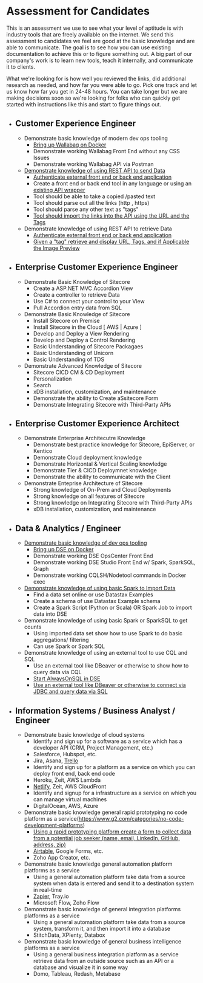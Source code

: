 # Assessment for Candidates

This is an assessment we use to see what your level of aptitude is with industry tools that are freely available on the internet. 
We send this assessment to candidates we feel are good at the basic knowledge and are able to communicate. The goal is to see how you can use existing
documentation to achieve this or to figure something out. A big part of our company's work is to learn new tools, teach it internally, and communicate it to clients. 

What we're looking for is how well you reviewed the links, did additional research as needed, and how far you were able to go. Pick one track and let us know how far you get in 24-48 hours. You can take longer but we are making decisions soon so we're looking for folks who can quickly get started with instructions like this and start to figure things out.

- ## Customer Experience Engineer
  - Demonstrate basic knowledge of modern dev ops tooling
    - [Bring up Wallabag on Docker](https://doc.wallabag.org/en/admin/installation/installation.html#installation-with-docker) 
    - Demonstrate working Wallabag Front End without any CSS Issues
    - Demonstrate working Wallabag API via Postman
  - [Demonstrate knowledge of using REST API to send Data](https://doc.wallabag.org/en/developer/api/readme.html)
    - [Authenticate external front end or back end application](https://doc.wallabag.org/en/developer/api/oauth.html)
    - Create a front end or back end tool in any language or using an [existing API wrapper](https://doc.wallabag.org/en/developer/api/resources.html)
    - Tool should be able to take a copied /pasted text
    - Tool should parse out all the links (http , https) 
    - Tool should parse any other text as "tags"
    - [Tool should import the links into the API using the URL and the Tags](https://doc.wallabag.org/en/developer/api/methods.html)
  - Demonstrate knowledge of using REST API to retrieve Data
    - [Authenticate external front end or back end application](https://doc.wallabag.org/en/developer/api/oauth.html)
    - [Given a "tag" retrieve and display URL, Tags, and if Applicable the Image Preview](https://doc.wallabag.org/en/developer/api/methods.html)
- ## Enterprise Customer Experience Engineer
    - Demonstrate Basic Knowledge of Sitecore
      - Create a ASP.NET MVC Accordion View
      - Create a controller to retrieve Data 
      - Use C# to connect your control to your View
      - Pull Accordion entry data from SQL
    - Demonstrate Basic Knowledge of Sitecore
      - Install Sitecore on Premise
      - Install Sitecore in the Cloud [ AWS | Azure ]
      - Develop and Deploy a View Rendering 
      - Develop and Deploy a Control Rendering 
      - Basic Understanding of Sitecore Packagaes 
      - Basic Understanding of Unicorn
      - Basic Understanding of TDS
  - Demonstrate Advanced Knowledge of Sitecore
    - Sitecore CICD CM & CD Deployment 
    - Personalization
    - Search
    - xDB installation, customization, and  maintenance   
    - Demonstrate the ability to Create aSsitecore Form
    - Demonstrate Integrating Sitecore with Third-Party APIs
- ## Enterprise Customer Experience Architect
    - Demonstrate Enterprise Architecutre Knowledge 
      - Demonstrate best practice knowledge for Sitecore, EpiServer, or Kentico
      - Demonstrate Cloud deployment knowledge
      - Demonstrate Horizontal & Vertical Scaling knowledge
      - Demonstrate Tier & CICD Deploymnet knowledge
      - Demonstrate the ability to communicate with the Client
  - Demonstrate Enteprise Architecture of Sitecore
    - Strong knowledge of On-Prem and Cloud Deployments
    - Strong knowledge on all features of Sitecore
    - Strong knowledge on Integrating Sitecore with Third-Party APIs
    - xDB installation, customization, and  maintenance    
- ## Data & Analytics / Engineer
  - [Demonstrate basic knowledge of dev ops tooling](https://docs.datastax.com/en/docker/doc/index.html)
    - [Bring up DSE on Docker](https://docs.datastax.com/en/docker/doc/docker/dockerQuickStart.html) 
    - Demonstrate working DSE OpsCenter Front End
    - Demonstrate working DSE Studio Front End w/ Spark, SparkSQL, Graph
    - Demonstrate working CQLSH/Nodetool commands in Docker exec
  - [Demonstrate knowledge of using basic Spark to Import Data](https://docs.datastax.com/en/dse/6.7/dse-admin/datastax_enterprise/spark/usingDSESpark.html)
    - Find a data set online or use Datastax Examples
    - Create a schema of use Datastax Example schema
    - Create a Spark Script (Python or Scala) OR Spark Job to import data into DSE
  - Demonstrate knowledge of using basic Spark or SparkSQL to get counts
    - Using imported data set show how to use Spark to do basic aggregations/ filtering
    - Can use Spark or Spark SQL
  - Demonstrate knowledge of using an external tool to use CQL and SQL  
    - Use an external tool like DBeaver or otherwise to show how to query data via CQL
    - [Start AlwaysOnSQL in DSE](https://docs.datastax.com/en/dse/6.7/dse-admin/datastax_enterprise/spark/alwaysOnSql.html)
    - [Use an external tool like DBeaver or otherwise to connect via JDBC and query data via SQL](https://docs.datastax.com/en/dse/6.7/dse-admin/datastax_enterprise/spark/simbaJdbcDriver.html)
    
- ## Information Systems / Business Analyst / Engineer
  - Demonstrate basic knowledge of cloud systems
    - Identify and sign up for a software as a service which has a developer API (CRM, Project Management, etc.)
     - Salesforce, Hubspot, etc. 
     - Jira, Asana, [Trello](http://leaves.anant.us/leaves/#!/?tag=trello)
    - Identify and sign up for a platform as a service on which you can deploy front end, back end code
     - Heroku, Zeit, AWS Lambda
     - [Netlify](http://leaves.anant.us/leaves/#!/?tag=netlify), Zeit, AWS CloudFront
    - Identify and signup for a infrastructure as a service on which you can manage virtual machines
     - DigitalOcean, AWS, Azure
  - Demonstrate basic knowledge general rapid prototyping no code platform as a service(https://www.g2.com/categories/no-code-development-platforms)
    - [Using a rapid prototyping platform create a form to collect data from a potential job seeker (name, email, LinkedIn, GitHub, address, zip)](http://leaves.anant.us/leaves/#!/?tag=nocode)
     - [Airtable](http://leaves.anant.us/leaves/#!/?tag=airtable), Google Forms, etc. 
     - Zoho App Creator, etc.
  - Demonstrate basic knowledge general automation platform platforms as a service
    - Using a general automation platform take data from a source system when data is entered and send it to a destination system in real-time
     - [Zapier](http://leaves.anant.us/leaves/#!/?tag=zapier), Tray.io
     - Microsoft Flow, Zoho Flow
  - Demonstrate basic knowledge of general integration platforms platforms as a service
    - Using a general automation platform take data from a source system, transform it, and then import it into a database
     - StitchData, XPlenty, Databox
  - Demonstrate basic knowledge of general business intelligence platforms as a service
    - Using a general business integration platform as a service retrieve data from an outside source such as an API or a database and visualize it in some way 
     - Domo, Tableau, Redash, Metabase
